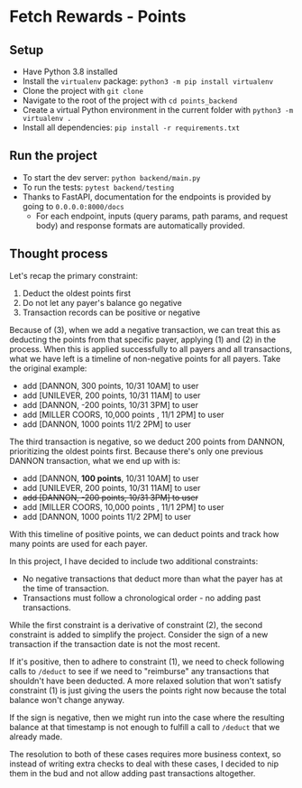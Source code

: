 # Fetch Rewards - Points

## Setup
- Have Python 3.8 installed
- Install the `virtualenv` package: `python3 -m pip install virtualenv`
- Clone the project with `git clone`
- Navigate to the root of the project with `cd points_backend`
- Create a virtual Python environment in the current folder with `python3 -m virtualenv .`
- Install all dependencies: `pip install -r requirements.txt`

## Run the project
- To start the dev server: `python backend/main.py`
- To run the tests: `pytest backend/testing`
- Thanks to FastAPI, documentation for the endpoints is provided by going to `0.0.0.0:8000/docs`
    - For each endpoint, inputs (query params, path params, and request body) and response formats are automatically provided.

## Thought process
Let's recap the primary constraint:

1. Deduct the oldest points first
2. Do not let any payer's balance go negative
3. Transaction records can be positive or negative

Because of (3), when we add a negative transaction, we can treat this as deducting the points from that specific payer, applying (1) and (2) in the process. When this is applied successfully to all payers and all transactions, what we have left is a timeline of non-negative points for all payers. Take the original example:

- add [DANNON, 300 points, 10/31 10AM] to user
- add [UNILEVER, 200 points, 10/31 11AM] to user
- add [DANNON, -200 points, 10/31 3PM] to user
- add [MILLER COORS, 10,000 points , 11/1 2PM] to user
- add [DANNON, 1000 points 11/2 2PM] to user

The third transaction is negative, so we deduct 200 points from DANNON, prioritizing the oldest points first. Because there's only one previous DANNON transaction, what we end up with is:
- add [DANNON, **100 points**, 10/31 10AM] to user
- add [UNILEVER, 200 points, 10/31 11AM] to user
- ~~add [DANNON, -200 points, 10/31 3PM] to user~~
- add [MILLER COORS, 10,000 points , 11/1 2PM] to user
- add [DANNON, 1000 points 11/2 2PM] to user

With this timeline of positive points, we can deduct points and track how many points are used for each payer.

In this project, I have decided to include two additional constraints:
- No negative transactions that deduct more than what the payer has at the time of transaction.
- Transactions must follow a chronological order - no adding past transactions.

While the first constraint is a derivative of constraint (2), the second constraint is added to simplify the project. Consider the sign of a new transaction if the transaction date is not the most recent.

If it's positive, then to adhere to constraint (1), we need to check following calls to `/deduct` to see if we need to "reimburse" any transactions that shouldn't have been deducted. A more relaxed solution that won't satisfy constraint (1) is just giving the users the points right now because the total balance won't change anyway.

If the sign is negative, then we might run into the case where the resulting balance at that timestamp is not enough to fulfill a call to `/deduct` that we already made.

The resolution to both of these cases requires more business context, so instead of writing extra checks to deal with these cases, I decided to nip them in the bud and not allow adding past transactions altogether.